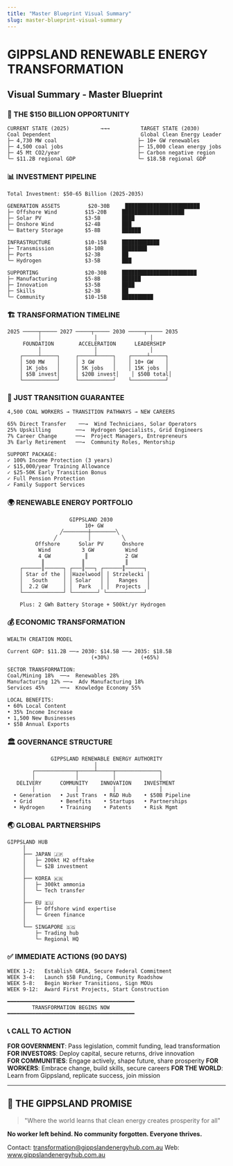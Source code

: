 ```yaml
---
title: "Master Blueprint Visual Summary"
slug: master-blueprint-visual-summary
---
```


# GIPPSLAND RENEWABLE ENERGY TRANSFORMATION
## Visual Summary - Master Blueprint

### 🎯 THE $150 BILLION OPPORTUNITY

```
CURRENT STATE (2025)          →→→          TARGET STATE (2030)
Coal Dependent                             Global Clean Energy Leader
├─ 4,730 MW coal                          ├─ 10+ GW renewables  
├─ 4,500 coal jobs                        ├─ 15,000 clean energy jobs
├─ 45 Mt CO2/year                         ├─ Carbon negative region
└─ $11.2B regional GDP                    └─ $18.5B regional GDP
```

### 📊 INVESTMENT PIPELINE

```
Total Investment: $50-65 Billion (2025-2035)

GENERATION ASSETS         $20-30B     ████████████████████████
├─ Offshore Wind         $15-20B     ████████████████████
├─ Solar PV              $3-5B       ████
├─ Onshore Wind          $2-4B       ███
└─ Battery Storage       $5-8B       ██████

INFRASTRUCTURE           $10-15B     ████████████
├─ Transmission          $8-10B      ████████
├─ Ports                 $2-3B       ██
└─ Hydrogen              $3-5B       ███

SUPPORTING               $20-30B     ████████████████████████
├─ Manufacturing         $5-8B       ██████
├─ Innovation            $3-5B       ████
├─ Skills                $2-3B       ██
└─ Community             $10-15B     ██████████
```

### 🏗️ TRANSFORMATION TIMELINE

```
2025 ─────┬───── 2027 ─────┬───── 2030 ─────┬───── 2035
          │                 │                 │
     FOUNDATION        ACCELERATION      LEADERSHIP
          │                 │                 │
    ┌─────┴─────┐     ┌─────┴─────┐    ┌─────┴─────┐
    │ 500 MW    │     │ 3 GW      │    │ 10+ GW    │
    │ 1K jobs   │     │ 5K jobs   │    │ 15K jobs  │
    │ $5B invest│     │ $20B invest│    │ $50B total│
    └───────────┘     └───────────┘    └───────────┘
```

### 👥 JUST TRANSITION GUARANTEE

```
4,500 COAL WORKERS → TRANSITION PATHWAYS → NEW CAREERS

65% Direct Transfer    ──→  Wind Technicians, Solar Operators
25% Upskilling        ──→  Hydrogen Specialists, Grid Engineers  
7% Career Change      ──→  Project Managers, Entrepreneurs
3% Early Retirement   ──→  Community Roles, Mentorship

SUPPORT PACKAGE:
✓ 100% Income Protection (3 years)
✓ $15,000/year Training Allowance
✓ $25-50K Early Transition Bonus
✓ Full Pension Protection
✓ Family Support Services
```

### 🌍 RENEWABLE ENERGY PORTFOLIO

```
                    GIPPSLAND 2030
                         10+ GW
                 ╱────────┼────────╲
               ╱          │          ╲
         Offshore      Solar PV      Onshore
          Wind          3 GW          Wind
          4 GW           ║            2 GW
           ║            ║             ║
    ┌──────║──────┐ ┌───║───┐ ┌──────║──────┐
    │ Star of the │ │Hazelwood│ │ Strzelecki │
    │   South     │ │ Solar   │ │   Ranges   │
    │  2.2 GW     │ │  Park   │ │  Projects  │
    └─────────────┘ └────────┘ └────────────┘

    Plus: 2 GWh Battery Storage + 500kt/yr Hydrogen
```

### 💰 ECONOMIC TRANSFORMATION

```
WEALTH CREATION MODEL
                    
Current GDP: $11.2B ──→ 2030: $14.5B ──→ 2035: $18.5B
                           (+30%)          (+65%)

SECTOR TRANSFORMATION:
Coal/Mining 18%  ──→  Renewables 28%
Manufacturing 12% ──→  Adv Manufacturing 18%  
Services 45%     ──→  Knowledge Economy 55%

LOCAL BENEFITS:
• 60% Local Content
• 35% Income Increase
• 1,500 New Businesses
• $5B Annual Exports
```

### 🏛️ GOVERNANCE STRUCTURE

```
              GIPPSLAND RENEWABLE ENERGY AUTHORITY
                            │
        ┌─────────────┬─────┴─────┬──────────────┐
        │             │           │              │
   DELIVERY      COMMUNITY    INNOVATION    INVESTMENT
        │             │           │              │
  • Generation   • Just Trans  • R&D Hub    • $50B Pipeline
  • Grid         • Benefits    • Startups   • Partnerships
  • Hydrogen     • Training    • Patents    • Risk Mgmt
```

### 🌏 GLOBAL PARTNERSHIPS

```
GIPPSLAND HUB
     │
     ├── JAPAN 🇯🇵
     │   ├─ 200kt H2 offtake
     │   └─ $2B investment
     │
     ├── KOREA 🇰🇷
     │   ├─ 300kt ammonia
     │   └─ Tech transfer
     │
     ├── EU 🇪🇺
     │   ├─ Offshore wind expertise
     │   └─ Green finance
     │
     └── SINGAPORE 🇸🇬
         ├─ Trading hub
         └─ Regional HQ
```

### ✅ IMMEDIATE ACTIONS (90 DAYS)

```
WEEK 1-2:   Establish GREA, Secure Federal Commitment
WEEK 3-4:   Launch $5B Funding, Community Roadshow
WEEK 5-8:   Begin Worker Transitions, Sign MOUs
WEEK 9-12:  Award First Projects, Start Construction

━━━━━━━━━━━━━━━━━━━━━━━━━━━━━━━━━━━━━━━━━
        TRANSFORMATION BEGINS NOW
━━━━━━━━━━━━━━━━━━━━━━━━━━━━━━━━━━━━━━━━━
```

### 📞 CALL TO ACTION

**FOR GOVERNMENT**: Pass legislation, commit funding, lead transformation
**FOR INVESTORS**: Deploy capital, secure returns, drive innovation  
**FOR COMMUNITIES**: Engage actively, shape future, share prosperity
**FOR WORKERS**: Embrace change, build skills, secure careers
**FOR THE WORLD**: Learn from Gippsland, replicate success, join mission

---

## 🌟 THE GIPPSLAND PROMISE

> "Where the world learns that clean energy creates prosperity for all"

**No worker left behind. No community forgotten. Everyone thrives.**

Contact: transformation@gippslandenergyhub.com.au
Web: www.gippslandenergyhub.com.au